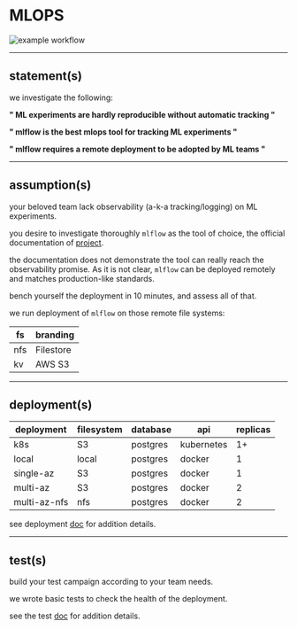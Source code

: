 # MLOPS

![example workflow](https://github.com/MarcelNasser/benchmark-mlops/actions/workflows/docker.yml/badge.svg)

---
## statement(s)

we investigate the following:

**" ML experiments are hardly reproducible without automatic tracking "**

**" mlflow is the best mlops tool for tracking ML experiments "**

**" mlflow requires a remote deployment to be adopted by ML teams "**

---

## assumption(s)

your beloved team lack observability (a-k-a tracking/logging) on ML experiments. 

you desire to investigate thoroughly `mlflow` as the tool of choice, the official documentation of [project](https://mlflow.org/docs/latest/tracking.html).

the documentation does not demonstrate the tool can really reach the observability promise. As it is not clear, `mlflow` can be deployed remotely and matches production-like standards. 

bench yourself the deployment in 10 minutes, and assess all of that.

we run deployment of `mlflow` on those remote file systems:

| fs   | branding  |
|------|-----------|
| nfs  | Filestore |
| kv   | AWS S3    |


---

## deployment(s)


| deployment   | filesystem | database | api        | replicas |
|--------------|------------|----------|------------|----------|
| k8s          | S3         | postgres | kubernetes | 1+       |
| local        | local      | postgres | docker     | 1        |
| single-az    | S3         | postgres | docker     | 1        |
| multi-az     | S3         | postgres | docker     | 2        |
| multi-az-nfs | nfs        | postgres | docker     | 2        |


see deployment [doc](.deploy/readme.MD) for addition details.

---

## test(s)

build your test campaign according to your team needs.

we wrote basic tests to check the health of the deployment.

see the test [doc](src/readme.MD) for addition details.



